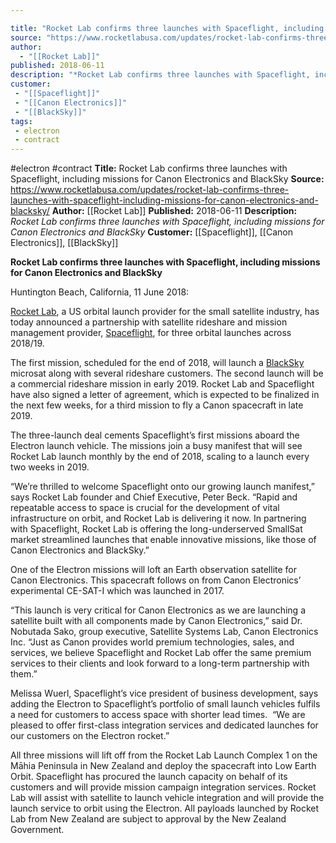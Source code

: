 ```yaml
---

title: "Rocket Lab confirms three launches with Spaceflight, including missions for Canon Electronics and BlackSky "
source: "https://www.rocketlabusa.com/updates/rocket-lab-confirms-three-launches-with-spaceflight-including-missions-for-canon-electronics-and-blacksky/"
author:
  - "[[Rocket Lab]]"
published: 2018-06-11
description: "*Rocket Lab confirms three launches with Spaceflight, including missions for Canon Electronics and BlackSky*"
customer:
 - "[[Spaceflight]]"
 - "[[Canon Electronics]]"
 - "[[BlackSky]]"
tags:
 - electron
 - contract
---
```


#electron #contract
**Title:** Rocket Lab confirms three launches with Spaceflight, including missions for Canon Electronics and BlackSky 
**Source:** https://www.rocketlabusa.com/updates/rocket-lab-confirms-three-launches-with-spaceflight-including-missions-for-canon-electronics-and-blacksky/
**Author:** [[Rocket Lab]]
**Published:** 2018-06-11
**Description:** *Rocket Lab confirms three launches with Spaceflight, including missions for Canon Electronics and BlackSky*
**Customer:** [[Spaceflight]], [[Canon Electronics]], [[BlackSky]]

**Rocket Lab confirms three launches with Spaceflight, including missions for Canon Electronics and BlackSky**

Huntington Beach, California, 11 June 2018:

[Rocket Lab](https://www.rocketlabusa.com/), a US orbital launch provider for the small satellite industry, has today announced a partnership with satellite rideshare and mission management provider, [Spaceflight](http://spaceflight.com/), for three orbital launches across 2018/19.

The first mission, scheduled for the end of 2018, will launch a [BlackSky](https://www.blacksky.com/) microsat along with several rideshare customers. The second launch will be a commercial rideshare mission in early 2019. Rocket Lab and Spaceflight have also signed a letter of agreement, which is expected to be finalized in the next few weeks, for a third mission to fly a Canon spacecraft in late 2019.

The three-launch deal cements Spaceflight’s first missions aboard the Electron launch vehicle. The missions join a busy manifest that will see Rocket Lab launch monthly by the end of 2018, scaling to a launch every two weeks in 2019.

“We’re thrilled to welcome Spaceflight onto our growing launch manifest,” says Rocket Lab founder and Chief Executive, Peter Beck. “Rapid and repeatable access to space is crucial for the development of vital infrastructure on orbit, and Rocket Lab is delivering it now. In partnering with Spaceflight, Rocket Lab is offering the long-underserved SmallSat market streamlined launches that enable innovative missions, like those of Canon Electronics and BlackSky.”

One of the Electron missions will loft an Earth observation satellite for Canon Electronics. This spacecraft follows on from Canon Electronics’ experimental CE-SAT-I which was launched in 2017.

“This launch is very critical for Canon Electronics as we are launching a satellite built with all components made by Canon Electronics,” said Dr. Nobutada Sako, group executive, Satellite Systems Lab, Canon Electronics Inc. “Just as Canon provides world premium technologies, sales, and services, we believe Spaceflight and Rocket Lab offer the same premium services to their clients and look forward to a long-term partnership with them.”

Melissa Wuerl, Spaceflight’s vice president of business development, says adding the Electron to Spaceflight’s portfolio of small launch vehicles fulfils a need for customers to access space with shorter lead times.  “We are pleased to offer first-class integration services and dedicated launches for our customers on the Electron rocket.”

All three missions will lift off from the Rocket Lab Launch Complex 1 on the Māhia Peninsula in New Zealand and deploy the spacecraft into Low Earth Orbit. Spaceflight has procured the launch capacity on behalf of its customers and will provide mission campaign integration services. Rocket Lab will assist with satellite to launch vehicle integration and will provide the launch service to orbit using the Electron. All payloads launched by Rocket Lab from New Zealand are subject to approval by the New Zealand Government.